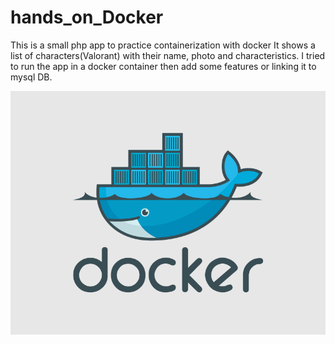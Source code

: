 # hands_on_Docker
This is a small php app to practice containerization with docker
It shows a list of characters(Valorant) with their name, photo and characteristics.
I tried to run the app in a docker container then add some features or linking it to mysql DB.

![alt text](docker.png)

